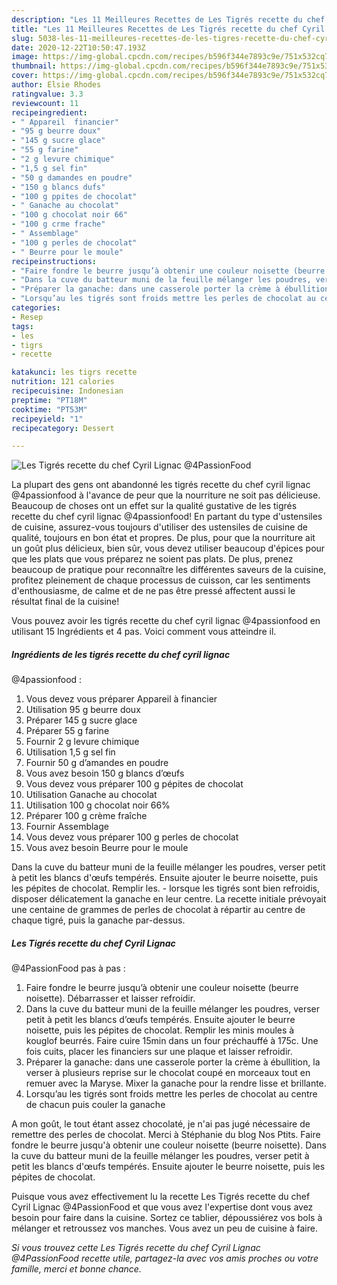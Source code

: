 ```yaml
---
description: "Les 11 Meilleures Recettes de Les Tigrés recette du chef Cyril Lignac @4PassionFood"
title: "Les 11 Meilleures Recettes de Les Tigrés recette du chef Cyril Lignac @4PassionFood"
slug: 5038-les-11-meilleures-recettes-de-les-tigres-recette-du-chef-cyril-lignac-4passionfood
date: 2020-12-22T10:50:47.193Z
image: https://img-global.cpcdn.com/recipes/b596f344e7893c9e/751x532cq70/les-tigres-recette-du-chef-cyril-lignac-4passionfood-photo-principale-de-la-recette.jpg
thumbnail: https://img-global.cpcdn.com/recipes/b596f344e7893c9e/751x532cq70/les-tigres-recette-du-chef-cyril-lignac-4passionfood-photo-principale-de-la-recette.jpg
cover: https://img-global.cpcdn.com/recipes/b596f344e7893c9e/751x532cq70/les-tigres-recette-du-chef-cyril-lignac-4passionfood-photo-principale-de-la-recette.jpg
author: Elsie Rhodes
ratingvalue: 3.3
reviewcount: 11
recipeingredient:
- " Appareil  financier"
- "95 g beurre doux"
- "145 g sucre glace"
- "55 g farine"
- "2 g levure chimique"
- "1,5 g sel fin"
- "50 g damandes en poudre"
- "150 g blancs dufs"
- "100 g ppites de chocolat"
- " Ganache au chocolat"
- "100 g chocolat noir 66"
- "100 g crme frache"
- " Assemblage"
- "100 g perles de chocolat"
- " Beurre pour le moule"
recipeinstructions:
- "Faire fondre le beurre jusqu’à obtenir une couleur noisette (beurre noisette). Débarrasser et laisser refroidir."
- "Dans la cuve du batteur muni de la feuille mélanger les poudres, verser petit à petit les blancs d’œufs tempérés. Ensuite ajouter le beurre noisette, puis les pépites de chocolat. Remplir les minis moules à kouglof beurrés. Faire cuire 15min dans un four préchauffé à 175c. Une fois cuits, placer les financiers sur une plaque et laisser refroidir."
- "Préparer la ganache: dans une casserole porter la crème à ébullition, la verser à plusieurs reprise sur le chocolat coupé en morceaux tout en remuer avec la Maryse. Mixer la ganache pour la rendre lisse et brillante."
- "Lorsqu’au les tigrés sont froids mettre les perles de chocolat au centre de chacun puis couler la ganache"
categories:
- Resep
tags:
- les
- tigrs
- recette

katakunci: les tigrs recette 
nutrition: 121 calories
recipecuisine: Indonesian
preptime: "PT18M"
cooktime: "PT53M"
recipeyield: "1"
recipecategory: Dessert

---
```



![Les Tigrés recette du chef Cyril Lignac
@4PassionFood](https://img-global.cpcdn.com/recipes/b596f344e7893c9e/751x532cq70/les-tigres-recette-du-chef-cyril-lignac-4passionfood-photo-principale-de-la-recette.jpg)

La plupart des gens ont abandonné les tigrés recette du chef cyril lignac
@4passionfood à l'avance de peur que la nourriture ne soit pas délicieuse. Beaucoup de choses ont un effet sur la qualité gustative de les tigrés recette du chef cyril lignac
@4passionfood! En partant du type d'ustensiles de cuisine, assurez-vous toujours d'utiliser des ustensiles de cuisine de qualité, toujours en bon état et propres. De plus, pour que la nourriture ait un goût plus délicieux, bien sûr, vous devez utiliser beaucoup d'épices pour que les plats que vous préparez ne soient pas plats. De plus, prenez beaucoup de pratique pour reconnaître les différentes saveurs de la cuisine, profitez pleinement de chaque processus de cuisson, car les sentiments d'enthousiasme, de calme et de ne pas être pressé affectent aussi le résultat final de la cuisine!

<!--inarticleads1-->

Vous pouvez avoir les tigrés recette du chef cyril lignac
@4passionfood en utilisant 15 Ingrédients et 4 pas. Voici comment vous atteindre il.

##### Ingrédients de les tigrés recette du chef cyril lignac
@4passionfood :

1. Vous devez vous préparer  Appareil à financier
1. Utilisation 95 g beurre doux
1. Préparer 145 g sucre glace
1. Préparer 55 g farine
1. Fournir 2 g levure chimique
1. Utilisation 1,5 g sel fin
1. Fournir 50 g d’amandes en poudre
1. Vous avez besoin 150 g blancs d’œufs
1. Vous devez vous préparer 100 g pépites de chocolat
1. Utilisation  Ganache au chocolat
1. Utilisation 100 g chocolat noir 66%
1. Préparer 100 g crème fraîche
1. Fournir  Assemblage
1. Vous devez vous préparer 100 g perles de chocolat
1. Vous avez besoin  Beurre pour le moule


Dans la cuve du batteur muni de la feuille mélanger les poudres, verser petit à petit les blancs d&#39;œufs tempérés. Ensuite ajouter le beurre noisette, puis les pépites de chocolat. Remplir les. - lorsque les tigrés sont bien refroidis, disposer délicatement la ganache en leur centre. La recette initiale prévoyait une centaine de grammes de perles de chocolat à répartir au centre de chaque tigré, puis la ganache par-dessus. 

<!--inarticleads2-->

##### Les Tigrés recette du chef Cyril Lignac
@4PassionFood pas à pas :

1. Faire fondre le beurre jusqu’à obtenir une couleur noisette (beurre noisette). Débarrasser et laisser refroidir.
1. Dans la cuve du batteur muni de la feuille mélanger les poudres, verser petit à petit les blancs d’œufs tempérés. Ensuite ajouter le beurre noisette, puis les pépites de chocolat. Remplir les minis moules à kouglof beurrés. Faire cuire 15min dans un four préchauffé à 175c. Une fois cuits, placer les financiers sur une plaque et laisser refroidir.
1. Préparer la ganache: dans une casserole porter la crème à ébullition, la verser à plusieurs reprise sur le chocolat coupé en morceaux tout en remuer avec la Maryse. Mixer la ganache pour la rendre lisse et brillante.
1. Lorsqu’au les tigrés sont froids mettre les perles de chocolat au centre de chacun puis couler la ganache


A mon goût, le tout étant assez chocolaté, je n&#39;ai pas jugé nécessaire de remettre des perles de chocolat. Merci à Stéphanie du blog Nos Ptits. Faire fondre le beurre jusqu&#39;à obtenir une couleur noisette (beurre noisette). Dans la cuve du batteur muni de la feuille mélanger les poudres, verser petit à petit les blancs d&#39;œufs tempérés. Ensuite ajouter le beurre noisette, puis les pépites de chocolat. 

<!--inarticleads1-->

<p>
Puisque vous avez effectivement lu la recette Les Tigrés recette du chef Cyril Lignac
@4PassionFood et que vous avez l'expertise dont vous avez besoin pour faire dans la cuisine. Sortez ce tablier, dépoussiérez vos bols à mélanger et retroussez vos manches. Vous avez un peu de cuisine à faire.
</p>

<p>
<i>Si vous trouvez cette Les Tigrés recette du chef Cyril Lignac
@4PassionFood recette utile, partagez-la avec vos amis proches ou votre famille, merci et bonne chance.</i>
</p>
